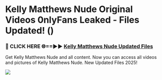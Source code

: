 # Kelly Matthews Nude Original Videos 0nlyFans Leaked - Files Updated! ()

<h3>🔴 CLICK HERE 🌐==►► <a href="https://tinyurl.com/2p9ay9w9" rel="nofollow">Kelly Matthews Nude Updated Files</a></h3>

Get Kelly Matthews Nude and all content. Now you can access all videos and pictures of Kelly Matthews Nude. New Updated Files 2025!

[![](https://i.imgur.com/KQgVmj3.gif)](https://tinyurl.com/2p9ay9w9)
